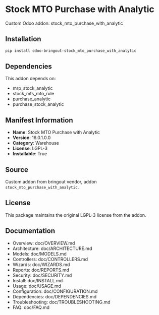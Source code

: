 # Stock MTO Purchase with Analytic

Custom Odoo addon: stock_mto_purchase_with_analytic

## Installation

```bash
pip install odoo-bringout-stock_mto_purchase_with_analytic
```

## Dependencies

This addon depends on:
- mrp_stock_analytic
- stock_mts_mto_rule
- purchase_analytic
- purchase_stock_analytic

## Manifest Information

- **Name**: Stock MTO Purchase with Analytic
- **Version**: 16.0.1.0.0
- **Category**: Warehouse
- **License**: LGPL-3
- **Installable**: True

## Source

Custom addon from bringout vendor, addon `stock_mto_purchase_with_analytic`.

## License

This package maintains the original LGPL-3 license from the addon.

## Documentation

- Overview: doc/OVERVIEW.md
- Architecture: doc/ARCHITECTURE.md
- Models: doc/MODELS.md
- Controllers: doc/CONTROLLERS.md
- Wizards: doc/WIZARDS.md
- Reports: doc/REPORTS.md
- Security: doc/SECURITY.md
- Install: doc/INSTALL.md
- Usage: doc/USAGE.md
- Configuration: doc/CONFIGURATION.md
- Dependencies: doc/DEPENDENCIES.md
- Troubleshooting: doc/TROUBLESHOOTING.md
- FAQ: doc/FAQ.md
